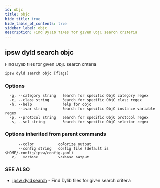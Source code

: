 ```yaml
---
id: objc
title: objc
hide_title: true
hide_table_of_contents: true
sidebar_label: objc
description: Find Dylib files for given ObjC search criteria
---
```

## ipsw dyld search objc

Find Dylib files for given ObjC search criteria

```
ipsw dyld search objc [flags]
```

### Options

```
  -g, --category string   Search for specific ObjC category regex
  -c, --class string      Search for specific ObjC class regex
  -h, --help              help for objc
      --ivar string       Search for specific ObjC instance variable regex
  -p, --protocol string   Search for specific ObjC protocol regex
  -s, --sel string        Search for specific ObjC selector regex
```

### Options inherited from parent commands

```
      --color           colorize output
      --config string   config file (default is $HOME/.config/ipsw/config.yaml)
  -V, --verbose         verbose output
```

### SEE ALSO

* [ipsw dyld search](/docs/cli/ipsw/dyld/search)	 - Find Dylib files for given search criteria

